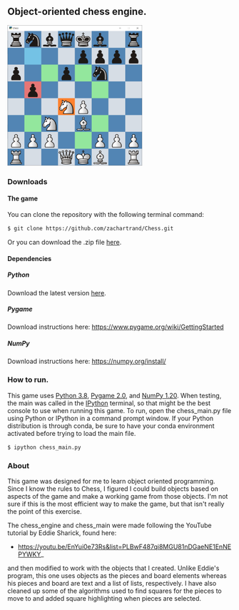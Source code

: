 ## Object-oriented chess engine.

<img src='images/screenshot.png' width=60% alt='Chess Program Screenshot'>

### Downloads

#### The game

You can clone the repository with the following terminal command:

```bash
$ git clone https://github.com/zachartrand/Chess.git
```

Or you can download the .zip file [here](archive/refs/heads/main.zip).

#### Dependencies

##### Python

Download the latest version [here](https://www.python.org/downloads/).

##### Pygame

Download instructions here:  https://www.pygame.org/wiki/GettingStarted

##### NumPy

Download instructions here: https://numpy.org/install/

### How to run.

This game uses [Python 3.8](https://www.python.org/downloads/release/python-3811/),
[Pygame 2.0](https://www.pygame.org/wiki/GettingStarted), and [NumPy 1.20](https://numpy.org/install/).
When testing, the main was called in the [IPython](https://ipython.org/) terminal,
so that might be the best console to use when running this game.
To run, open the chess_main.py file using Python or IPython in a command
prompt window. If your Python distribution is through conda, be sure to
have your conda environment activated before trying to load the main file.

```bash
$ ipython chess_main.py
```

### About
This game was designed for me to learn object oriented programming.  Since I 
know the rules to Chess, I figured I could build objects based on aspects of 
the game and make a working game from those objects.  I'm not sure if this is 
the most efficient way to make the game, but that isn't really the point of 
this exercise.

The chess_engine and chess_main were made following the YouTube tutorial by Eddie 
Sharick, found here:  
    
* https://youtu.be/EnYui0e73Rs&list=PLBwF487qi8MGU81nDGaeNE1EnNEPYWKY_
    
and then modified to work with the objects that I created.  Unlike Eddie's program, 
this one uses objects as the pieces and board elements whereas his pieces and board 
are text and a list of lists, respectively. I have also cleaned up some of the 
algorithms used to find squares for the pieces to move to and added square highlighting
when pieces are selected.
